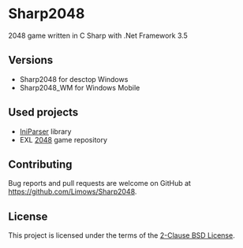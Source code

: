 # Sharp2048 

2048 game written in C Sharp with .Net Framework 3.5

## Versions

 - Sharp2048 for desctop Windows
 - Sharp2048_WM for Windows Mobile

## Used projects

 - [IniParser] library
 - EXL [2048] game repository

## Contributing

Bug reports and pull requests are welcome on GitHub at https://github.com/Limows/Sharp2048.

## License

This project is licensed under the terms of the [2-Clause BSD License](https://opensource.org/licenses/BSD-2-Clause).

[IniParser]: https://github.com/rickyah/ini-parser
[2048]: https://github.com/EXL/2048